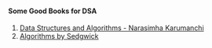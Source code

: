 #### Some Good Books for DSA

1. [Data Structures and Algorithms - Narasimha Karumanchi](https://github.com/avinash201199/DSA-Resources/blob/main/Books/Data%20Structures%20and%20Algorithms%20-%20Narasimha%20Karumanchi%20.pdf)<br>
2. [Algorithms by Sedgwick](https://github.com/avinash201199/DSA-Resources/blob/main/Books/Algorithms%20by%20Sedgwick.pdf)

